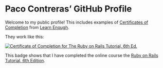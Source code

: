 # Paco Contreras’ GitHub Profile

Welcome to my public profile! This includes examples of [Certificates of Completion](https://www.learnenough.com/certificates/Paco) from [Learn Enough](https://www.learnenough.com/).

They work like this:

 <a href="https://www.learnenough.com/certificates/Paco"><img src="https://www.learnenough.com/certificates/Paco/ruby-on-rails-6th-edition-tutorial.svg" alt="Certificate of Completion for The Ruby on Rails Tutorial, 6th Ed."></a>

This badge shows that I have completed the online course the [Ruby on Rails Tutorial, 6th Edition](https://www.railstutorial.org/).

